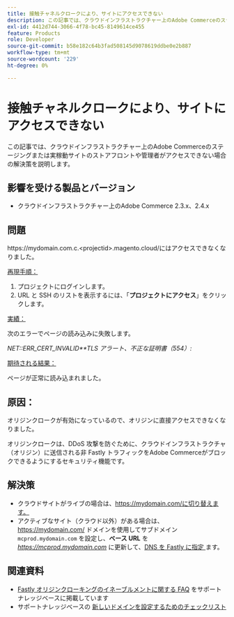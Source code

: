 ```yaml
---
title: 接触チャネルクロークにより、サイトにアクセスできない
description: この記事では、クラウドインフラストラクチャー上のAdobe Commerceのステージングまたは実稼動サイトのストアフロントや管理者がアクセスできない場合の解決策を説明します。
exl-id: 4412d744-3066-4f78-bc45-8149614ce455
feature: Products
role: Developer
source-git-commit: b58e182c64b3fad508145d9078619ddbe0e2b887
workflow-type: tm+mt
source-wordcount: '229'
ht-degree: 0%

---
```


# 接触チャネルクロークにより、サイトにアクセスできない

この記事では、クラウドインフラストラクチャー上のAdobe Commerceのステージングまたは実稼動サイトのストアフロントや管理者がアクセスできない場合の解決策を説明します。

## 影響を受ける製品とバージョン

* クラウドインフラストラクチャー上のAdobe Commerce 2.3.x、2.4.x

## 問題

https:/&#x200B;/mydomain.com.c.&lt;projectid>.magento.cloud/にはアクセスできなくなりました。

<u> 再現手順：</u>

1. プロジェクトにログインします。
1. URL と SSH のリストを表示するには、「**プロジェクトにアクセス**」をクリックします。

<u> 実績：</u>

次のエラーでページの読み込みに失敗します。

*NET::ERR\_CERT\_INVALID**TLS アラート、不正な証明書（554）:*

<u> 期待される結果：</u>

ページが正常に読み込まれました。

## 原因：

オリジンクロークが有効になっているので、オリジンに直接アクセスできなくなりました。

オリジンクロークは、DDoS 攻撃を防ぐために、クラウドインフラストラクチャ（オリジン）に送信される非 Fastly トラフィックをAdobe Commerceがブロックできるようにするセキュリティ機能です。

## 解決策

* クラウドサイトがライブの場合は、https://mydomain.com/に切り替えます。
* アクティブなサイト（クラウド以外）がある場合は、https://mydomain.com/ ドメインを使用してサブドメイン `mcprod.mydomain.com` を設定し、**ベース URL** を *https://mcprod.mydomain.com* に更新して、[DNS を Fastly に指定 ](https://experienceleague.adobe.com/en/docs/commerce-cloud-service/user-guide/cdn/setup-fastly/fastly-configuration#update-dns-configuration-with-development-settings) ます。

## 関連資料

* [Fastly オリジンクローキングのイネーブルメントに関する FAQ](/help/faq/general/fastly-origin-cloaking-enablement-faq.md) をサポートナレッジベースに掲載しています
* サポートナレッジベースの [ 新しいドメインを設定するためのチェックリスト ](https://experienceleague.adobe.com/en/docs/commerce-knowledge-base/kb/how-to/checklist-for-setting-up-a-new-domain)
